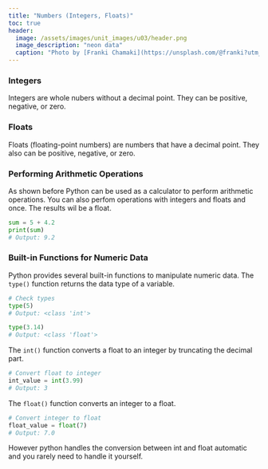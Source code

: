 ```yaml
---
title: "Numbers (Integers, Floats)"
toc: true
header:
  image: /assets/images/unit_images/u03/header.png
  image_description: "neon data"
  caption: "Photo by [Franki Chamaki](https://unsplash.com/@franki?utm_source=unsplash&amp;utm_medium=referral&amp;utm_content=creditCopyText) [from unsplash](https://unsplash.com/s/photos/data?utm_source=unsplash&amp;utm_medium=referral&amp;utm_content=creditCopyText)"
---
```


<!--more-->

### Integers
Integers are whole nubers without a decimal point. They can be positive, negative, or zero. 

### Floats
Floats (floating-point numbers) are numbers that have a decimal point. They also can be positive, negative, or zero. 

### Performing Arithmetic Operations
As shown before Python can be used as a calculator to perform arithmetic operations. You can also perfom operations with integers and floats and once. The results wil be a float.

```python
sum = 5 + 4.2
print(sum)
# Output: 9.2
```

### Built-in Functions for Numeric Data
Python provides several built-in functions to manipulate numeric data.
The `type()` function returns the data type of a variable.

```python
# Check types
type(5)
# Output: <class 'int'>

type(3.14)
# Output: <class 'float'>
```

The `int()` function converts a float to an integer by truncating the decimal part. 
```python
# Convert float to integer
int_value = int(3.99)
# Output: 3
```

The `float()` function converts an integer to a float.
```python
# Convert integer to float
float_value = float(7)
# Output: 7.0
```

However python handles the conversion between int and float automatic and you rarely need to handle it yourself.